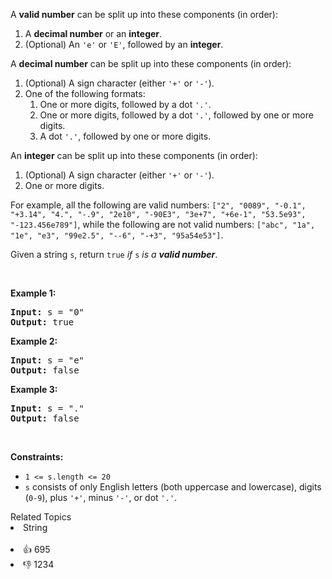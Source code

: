 <p>A <strong>valid number</strong> can be split up into these components (in order):</p>

<ol> 
 <li>A <strong>decimal number</strong> or an <strong>integer</strong>.</li> 
 <li>(Optional) An <code>'e'</code> or <code>'E'</code>, followed by an <strong>integer</strong>.</li> 
</ol>

<p>A <strong>decimal number</strong> can be split up into these components (in order):</p>

<ol> 
 <li>(Optional) A sign character (either <code>'+'</code> or <code>'-'</code>).</li> 
 <li>One of the following formats: 
  <ol> 
   <li>One or more digits, followed by a dot <code>'.'</code>.</li> 
   <li>One or more digits, followed by a dot <code>'.'</code>, followed by one or more digits.</li> 
   <li>A dot <code>'.'</code>, followed by one or more digits.</li> 
  </ol> </li> 
</ol>

<p>An <strong>integer</strong> can be split up into these components (in order):</p>

<ol> 
 <li>(Optional) A sign character (either <code>'+'</code> or <code>'-'</code>).</li> 
 <li>One or more digits.</li> 
</ol>

<p>For example, all the following are valid numbers: <code>["2", "0089", "-0.1", "+3.14", "4.", "-.9", "2e10", "-90E3", "3e+7", "+6e-1", "53.5e93", "-123.456e789"]</code>, while the following are not valid numbers: <code>["abc", "1a", "1e", "e3", "99e2.5", "--6", "-+3", "95a54e53"]</code>.</p>

<p>Given a string <code>s</code>, return <code>true</code><em> if </em><code>s</code><em> is a <strong>valid number</strong></em>.</p>

<p>&nbsp;</p> 
<p><strong>Example 1:</strong></p>

<pre>
<strong>Input:</strong> s = "0"
<strong>Output:</strong> true
</pre>

<p><strong>Example 2:</strong></p>

<pre>
<strong>Input:</strong> s = "e"
<strong>Output:</strong> false
</pre>

<p><strong>Example 3:</strong></p>

<pre>
<strong>Input:</strong> s = "."
<strong>Output:</strong> false
</pre>

<p>&nbsp;</p> 
<p><strong>Constraints:</strong></p>

<ul> 
 <li><code>1 &lt;= s.length &lt;= 20</code></li> 
 <li><code>s</code> consists of only English letters (both uppercase and lowercase), digits (<code>0-9</code>), plus <code>'+'</code>, minus <code>'-'</code>, or dot <code>'.'</code>.</li> 
</ul>

<div><div>Related Topics</div><div><li>String</li></div></div><br><div><li>👍 695</li><li>👎 1234</li></div>